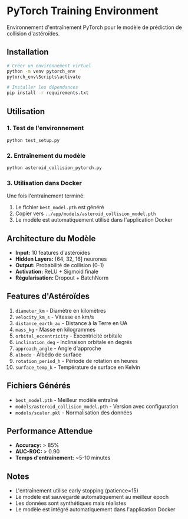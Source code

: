 # PyTorch Training Environment

Environnement d'entraînement PyTorch pour le modèle de prédiction de collision d'astéroïdes.

## Installation

```bash
# Créer un environnement virtuel
python -m venv pytorch_env
pytorch_env\Scripts\activate

# Installer les dépendances
pip install -r requirements.txt
```

## Utilisation

### 1. Test de l'environnement
```bash
python test_setup.py
```

### 2. Entraînement du modèle
```bash
python asteroid_collision_pytorch.py
```

### 3. Utilisation dans Docker
Une fois l'entraînement terminé:
1. Le fichier `best_model.pth` est généré
2. Copier vers `../app/models/asteroid_collision_model.pth`
3. Le modèle est automatiquement utilisé dans l'application Docker

## Architecture du Modèle

- **Input:** 10 features d'astéroïdes
- **Hidden Layers:** [64, 32, 16] neurones
- **Output:** Probabilité de collision (0-1)
- **Activation:** ReLU + Sigmoid finale
- **Régularisation:** Dropout + BatchNorm

## Features d'Astéroïdes

1. `diameter_km` - Diamètre en kilomètres
2. `velocity_km_s` - Vitesse en km/s
3. `distance_earth_au` - Distance à la Terre en UA
4. `mass_kg` - Masse en kilogrammes
5. `orbital_eccentricity` - Excentricité orbitale
6. `inclination_deg` - Inclinaison orbitale en degrés
7. `approach_angle` - Angle d'approche
8. `albedo` - Albédo de surface
9. `rotation_period_h` - Période de rotation en heures
10. `surface_temp_k` - Température de surface en Kelvin

## Fichiers Générés

- `best_model.pth` - Meilleur modèle entraîné
- `models/asteroid_collision_model.pth` - Version avec configuration
- `models/scaler.pkl` - Normalisation des données

## Performance Attendue

- **Accuracy:** > 85%
- **AUC-ROC:** > 0.90
- **Temps d'entraînement:** ~5-10 minutes

## Notes

- L'entraînement utilise early stopping (patience=15)
- Le modèle est sauvegardé automatiquement au meilleur epoch
- Les données sont synthétiques mais réalistes
- Le modèle est intégré automatiquement dans l'application Docker